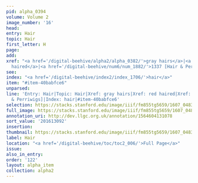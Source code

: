 ```yaml
---
pid: alpha_0394
volume: Volume 2
image_number: '16'
head:
entry: Hair
topic: Hair
first_letter: H
page:
add:
xref: "<a href='/digital-beehive/alpha2/alpha_0382/'>gray hairs</a>|<a href='/digital-beehive/alpha4/alpha_0785/'>red
  haired</a>|<a href='/digital-beehive/num6/num_1882/'>1337 [Hair & Perriwigs]</a>"
see:
index: "<a href='/digital-beehive/index2/index_1706/'>hair</a>"
item: "#item-40babfce6"
unparsed:
line: 'Entry: Hair|Topic: Hair|Xref: gray hairs|Xref: red haired|Xref: 1337 [Hair
  & Perriwigs]|Index: hair|#item-40babfce6'
selection: https://stacks.stanford.edu/image/iiif/fm855tg5659/1607_0483/770,3092,2976,473/full/0/default.jpg
full_image: https://stacks.stanford.edu/image/iiif/fm855tg5659/1607_0483/full/full/0/default.jpg
annotation_uri: http://dev.llgc.org.uk/annotation/1564604131078
sort_value: '201613092'
insertion:
thumbnail: https://stacks.stanford.edu/image/iiif/fm855tg5659/1607_0483/770,3092,600,180/250,/0/default.jpg
label: Hair
location: "<a href='/digital-beehive/toc/toc2_006/'>Full Page</a>"
issue:
also_in_entry:
order: '122'
layout: alpha_item
collection: alpha2
---
```

